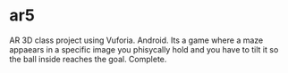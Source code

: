 # ar5
AR 3D class project using Vuforia. Android. Its a game where a maze appaears in a specific image you phisycally hold and you have to tilt it so the ball inside reaches the goal.
Complete.
